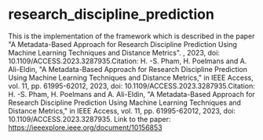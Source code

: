 # research_discipline_prediction
This is the implementation of the framework which is described in the paper "A Metadata-Based Approach for Research Discipline Prediction Using Machine Learning Techniques and Distance Metrics".
, 2023, doi: 10.1109/ACCESS.2023.3287935.Citation: H. -S. Pham, H. Poelmans and A. Ali-Eldin, "A Metadata-Based Approach for Research Discipline Prediction Using Machine Learning Techniques and Distance Metrics," in IEEE Access, vol. 11, pp. 61995-62012, 2023, doi: 10.1109/ACCESS.2023.3287935.Citation: H. -S. Pham, H. Poelmans and A. Ali-Eldin, "A Metadata-Based Approach for Research Discipline Prediction Using Machine Learning Techniques and Distance Metrics," in IEEE Access, vol. 11, pp. 61995-62012, 2023, doi: 10.1109/ACCESS.2023.3287935.
Link to the paper: https://ieeexplore.ieee.org/document/10156853
